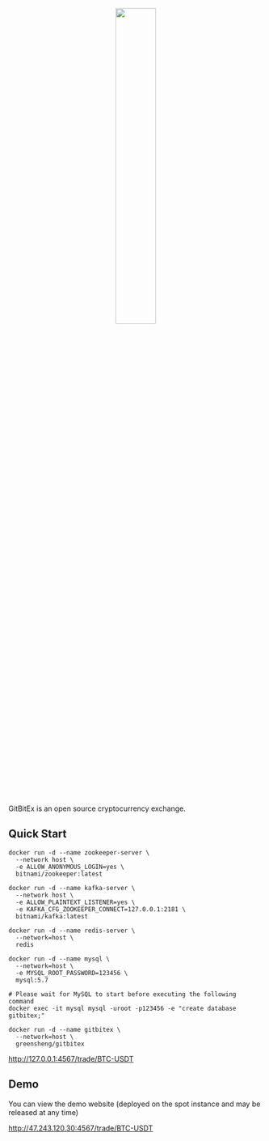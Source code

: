 <p align="center"><img width="40%" src="https://getbitex.oss-cn-beijing.aliyuncs.com/projects/image/logo.svg" /></p>

GitBitEx is an open source cryptocurrency exchange.

## Quick Start

```shell
docker run -d --name zookeeper-server \
  --network host \
  -e ALLOW_ANONYMOUS_LOGIN=yes \
  bitnami/zookeeper:latest

docker run -d --name kafka-server \
  --network host \
  -e ALLOW_PLAINTEXT_LISTENER=yes \
  -e KAFKA_CFG_ZOOKEEPER_CONNECT=127.0.0.1:2181 \
  bitnami/kafka:latest

docker run -d --name redis-server \
  --network=host \
  redis

docker run -d --name mysql \
  --network=host \
  -e MYSQL_ROOT_PASSWORD=123456 \
  mysql:5.7

# Please wait for MySQL to start before executing the following command
docker exec -it mysql mysql -uroot -p123456 -e "create database gitbitex;"

docker run -d --name gitbitex \
  --network=host \
  greensheng/gitbitex

```

http://127.0.0.1:4567/trade/BTC-USDT

## Demo

You can view the demo website (deployed on the spot instance and may be released at any time)

http://47.243.120.30:4567/trade/BTC-USDT


